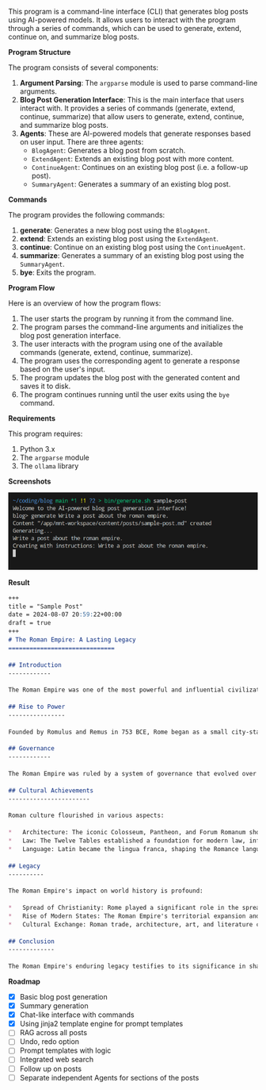 
This program is a command-line interface (CLI) that generates blog posts using AI-powered models. It allows users to interact with the program through a series of commands, which can be used to generate, extend, continue on, and summarize blog posts.

**Program Structure**

The program consists of several components:

1. **Argument Parsing**: The `argparse` module is used to parse command-line arguments.
2. **Blog Post Generation Interface**: This is the main interface that users interact with. It provides a series of commands (generate, extend, continue, summarize) that allow users to generate, extend, continue, and summarize blog posts.
3. **Agents**: These are AI-powered models that generate responses based on user input. There are three agents:
	* `BlogAgent`: Generates a blog post from scratch.
	* `ExtendAgent`: Extends an existing blog post with more content.
	* `ContinueAgent`: Continues on an existing blog post (i.e. a follow-up post).
	* `SummaryAgent`: Generates a summary of an existing blog post.

**Commands**

The program provides the following commands:

1. **generate**: Generates a new blog post using the `BlogAgent`.
2. **extend**: Extends an existing blog post using the `ExtendAgent`.
3. **continue**: Continue on an existing blog post using the `ContinueAgent`.
4. **summarize**: Generates a summary of an existing blog post using the `SummaryAgent`.
5. **bye**: Exits the program.

**Program Flow**

Here is an overview of how the program flows:

1. The user starts the program by running it from the command line.
2. The program parses the command-line arguments and initializes the blog post generation interface.
3. The user interacts with the program using one of the available commands (generate, extend, continue, summarize).
4. The program uses the corresponding agent to generate a response based on the user's input.
5. The program updates the blog post with the generated content and saves it to disk.
6. The program continues running until the user exits using the `bye` command.

**Requirements**

This program requires:

1. Python 3.x
2. The `argparse` module
3. The `ollama` library 

**Screenshots**

![generation](generation.png)

**Result**

```Markdown
+++
title = "Sample Post"
date = 2024-08-07 20:59:22+00:00
draft = true
+++
# The Roman Empire: A Lasting Legacy
==============================

## Introduction
------------

The Roman Empire was one of the most powerful and influential civilizations in human history. Spanning over 12 centuries, it left an indelible mark on the world, shaping politics, architecture, law, and culture as we know them today.

## Rise to Power
----------------

Founded by Romulus and Remus in 753 BCE, Rome began as a small city-state, gradually expanding its territories through conquests and strategic alliances. By the 1st century BCE, it had become a dominant force in the Mediterranean, with a vast network of roads, bridges, and aqueducts that facilitated trade and communication.

## Governance
------------

The Roman Empire was ruled by a system of governance that evolved over time. The Senate, composed of noble patricians, advised the Emperor on matters of state, while the Magistrates oversaw administrative functions. Later, the Emperor became the supreme authority, with absolute power to make laws and govern.

## Cultural Achievements
-----------------------

Roman culture flourished in various aspects:

*   Architecture: The iconic Colosseum, Pantheon, and Forum Romanum showcased their engineering prowess.
*   Law: The Twelve Tables established a foundation for modern law, influencing the development of European legal systems.
*   Language: Latin became the lingua franca, shaping the Romance languages that followed.

## Legacy
----------

The Roman Empire's impact on world history is profound:

*   Spread of Christianity: Rome played a significant role in the spread of early Christianity throughout Europe and beyond.
*   Rise of Modern States: The Roman Empire's territorial expansion and administrative structures influenced the development of modern nation-states.
*   Cultural Exchange: Roman trade, architecture, art, and literature continue to inspire and inform contemporary cultures.

## Conclusion
-------------

The Roman Empire's enduring legacy testifies to its significance in shaping global politics, culture, and values. Its contributions continue to influence our world today, making it an essential topic of study and reflection for anyone interested in history and human civilization.
```

**Roadmap**

- [X] Basic blog post generation
- [X] Summary generation
- [X] Chat-like interface with commands
- [X] Using jinja2 template engine for prompt templates
- [ ] RAG across all posts
- [ ] Undo, redo option
- [ ] Prompt templates with logic
- [ ] Integrated web search
- [ ] Follow up on posts
- [ ] Separate independent Agents for sections of the posts